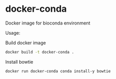 # docker-conda
Docker image for bioconda environment

Usage:

Build docker image
```sh
docker build -t docker-conda .
```

Install bowtie
```sh
docker run docker-conda conda install-y bowtie
```
